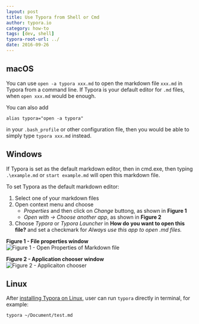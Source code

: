 ```yaml
---
layout: post
title: Use Typora from Shell or Cmd
author: typora.io
category: how-to
tags: [dev, shell]
typora-root-url: ../
date: 2016-09-26
---
```


## macOS

You can use `open -a typora xxx.md` to open the markdown file `xxx.md` in Typora from a command line. If Typora is your default editor for `.md` files, when `open xxx.md` would be enough.

You can also add 

```shell
alias typora="open -a typora"
```

in your `.bash_profile` or other configuration file, then you would be able to simply type `typora xxx.md`  instead.

## Windows

If Typora is set as the default markdown editor, then in cmd.exe, then typing  ```.\example.md``` or ```start example.md``` will open this markdown file.

To set Typora as the default markdown editor: 

1. Select one of your markdown files
2. Open context menu and choose
    - _Properties_ and then click on _Change_ buttong, as shown in **Figure 1**
    - _Open with -> Choose another app_, as shown in **Figure 2**
3. Choose _Typora_ or _Typora Launcher_ in **How do you want to open this file?** and set a checkmark for _Always use this app to open .md files._


**Figure 1 - File properties window**  
![Figure 1 - Open Properties of Markdown file](/media/use-from-shell/Snip20180704_1.png)  


**Figure 2 - Application chooser window**  
![Figure 2 - Applicaiton chooser](/media/use-from-shell/Snip20180704_2.png)  

## Linux

After [installing Typora on Linux](/Typora-on-Linux/), user can run `typora` directly in terminal, for example:

```bash
typora ~/Document/test.md
```
